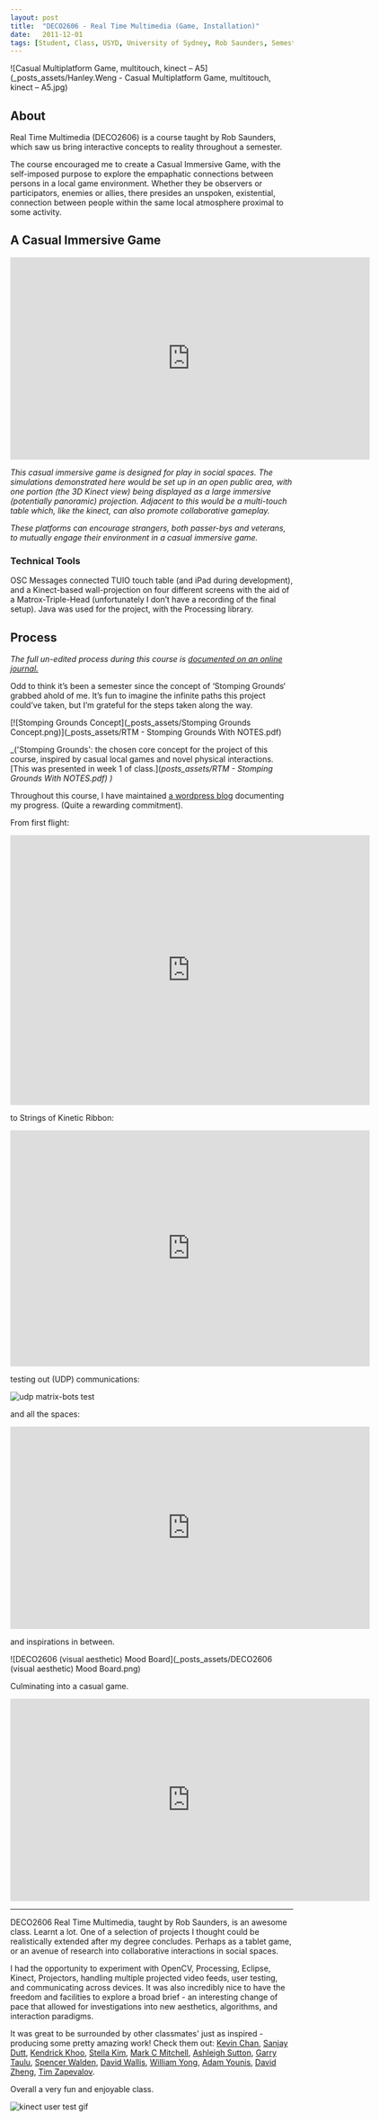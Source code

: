 ```yaml
---
layout: post
title:  "DECO2606 - Real Time Multimedia (Game, Installation)"
date:   2011-12-01
tags: [Student, Class, USYD, University of Sydney, Rob Saunders, Semester, Game, Installation, Kinect, Projection, Touch Table, RTM, Real Time Multimedia]
---
```


![Casual Multiplatform Game, multitouch, kinect – A5](_posts_assets/Hanley.Weng - Casual Multiplatform Game, multitouch, kinect – A5.jpg)

## About

Real Time Multimedia (DECO2606) is a course taught by Rob Saunders, which saw us bring interactive concepts to reality throughout a semester.

The course encouraged me to create a Casual Immersive Game, with the self-imposed purpose to explore the empaphatic connections between persons in a local game environment. Whether they be observers or participators, enemies or allies, there presides an unspoken, existential, connection between people within the same local atmosphere proximal to some activity.

## A Casual Immersive Game

<iframe src="https://player.vimeo.com/video/32002348" width="640" height="360" frameborder="0" webkitallowfullscreen mozallowfullscreen allowfullscreen></iframe>

_This casual immersive game is designed for play in social spaces. The simulations demonstrated here would be set up in an open public area, with one portion (the 3D Kinect view) being displayed as a large immersive (potentially panoramic) projection. Adjacent to this would be a multi-touch table which, like the kinect, can also promote collaborative gameplay._

_These platforms can encourage strangers, both passer-bys and veterans, to mutually engage their environment in a casual immersive game._

### Technical Tools

OSC Messages connected TUIO touch table (and iPad during development), and a Kinect-based wall-projection on four different screens with the aid of a Matrox-Triple-Head (unfortunately I don’t have a recording of the final setup). Java was used for the project, with the Processing library.

## Process

_The full un-edited process during this course is [documented on an online journal.](https://decohan.wordpress.com/category/deco2606/)_

Odd to think it’s been a semester since the concept of ‘Stomping Grounds‘ grabbed ahold of me. It’s fun to imagine the infinite paths this project could’ve taken, but I’m grateful for the steps taken along the way.

[![Stomping Grounds Concept](_posts_assets/Stomping Grounds Concept.png)](_posts_assets/RTM - Stomping Grounds With NOTES.pdf)

_('Stomping Grounds': the chosen core concept for the project of this course, inspired by casual local games and novel physical interactions. [This was presented in week 1 of class.](_posts_assets/RTM - Stomping Grounds With NOTES.pdf) )_

Throughout this course, I have maintained [a wordpress blog](https://decohan.wordpress.com/category/deco2606/) documenting my progress. (Quite a rewarding commitment).

From first flight:

<iframe src="https://player.vimeo.com/video/28397554" width="640" height="480" frameborder="0" webkitallowfullscreen mozallowfullscreen allowfullscreen></iframe>

to Strings of Kinetic Ribbon:

<iframe src="https://player.vimeo.com/video/28765822" width="640" height="420" frameborder="0" webkitallowfullscreen mozallowfullscreen allowfullscreen></iframe>

testing out (UDP) communications:

![udp matrix-bots test](_posts_assets/udp_test.png)

and all the spaces:

<iframe src="https://player.vimeo.com/video/29821545" width="640" height="360" frameborder="0" webkitallowfullscreen mozallowfullscreen allowfullscreen></iframe>

and inspirations in between.

![DECO2606 (visual aesthetic) Mood Board](_posts_assets/DECO2606 (visual aesthetic) Mood Board.png)

Culminating into a casual game.

<iframe src="https://player.vimeo.com/video/32001067" width="640" height="360" frameborder="0" webkitallowfullscreen mozallowfullscreen allowfullscreen></iframe>


---

DECO2606 Real Time Multimedia, taught by Rob Saunders, is an awesome class. Learnt a lot. One of a selection of projects I thought could be realistically extended after my degree concludes. Perhaps as a tablet game, or an avenue of research into collaborative interactions in social spaces.

I had the opportunity to experiment with OpenCV, Processing, Eclipse, Kinect, Projectors, handling multiple projected video feeds, user testing, and communicating across devices. It was also incredibly nice to have the freedom and facilities to explore a broad brief - an interesting change of pace that allowed for investigations into new aesthetics, algorithms, and interaction paradigms. 

It was great to be surrounded by other classmates' just as inspired - producing some pretty amazing work! Check them out: [Kevin Chan](https://kevinchan10.wordpress.com/), [Sanjay Dutt](http://sdut2489-2606.blogspot.com.au/), [Kendrick Khoo](https://kensblogg.wordpress.com/), [Stella Kim](https://stellight.wordpress.com/), [Mark C Mitchell](http://www.markcmitchell.net/), [Ashleigh Sutton](http://realtimemultimedia-ash91.blogspot.com.au/), [Garry Taulu](https://gtdescomp.wordpress.com/), [Spencer Walden](http://rtmspencer.blogspot.com.au/), [David Wallis](https://physylab.wordpress.com/), [William Yong](https://wydeco.wordpress.com/), [Adam Younis](https://adamyounis.wordpress.com/), [David Zheng](http://dijiland.blogspot.com.au/), [Tim Zapevalov](https://staticknight.wordpress.com/).

Overall a very fun and enjoyable class.

![kinect user test gif](_posts_assets/kinect-basic-user-gif.gif)

